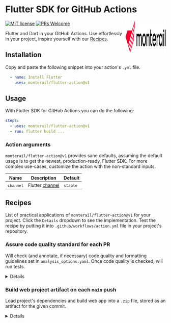 # Flutter SDK for GitHub Actions

[![MIT license](https://img.shields.io/badge/license-MIT-blue.svg)](./LICENSE)
[![PRs Welcome](https://img.shields.io/badge/PRs-welcome-brightgreen.svg)](.)
<img src="./doc/assets/monterail_logo.svg" alt="Monterail's logo" width="25%" height="100" align="right"/>

Flutter and Dart in your GitHub Actions. Use effortlessly in your project, inspire yourself with our [Recipes](#recipes).

## Installation

Copy and paste the following snippet into your action's `.yml` file.

```yaml
  - name: Install Flutter
    uses: monterail/flutter-action@v1
```

## Usage

With Flutter SDK for GitHub Actions you can do the following:

```yaml
steps:
  - uses: monterail/flutter-action@v1
  - run: flutter build ...
```

### Action arguments

`monterail/flutter-action@v1` provides sane defaults, assuming the default usage is to get the newest, production-ready, Flutter SDK. For more complex use-cases, customize the action with the non-standard inputs.

| Name | Description | Default |
| --- | --- | --- |
| `channel` | Flutter [channel](https://github.com/flutter/flutter/wiki/Flutter-build-release-channels) | `stable` |

## Recipes

List of practical applications of `monterail/flutter-action@v1` for your project. Click the `Details` dropdown to see the implementation. Test the recipe by putting it into `.github/workflows/action.yml` file in your project's repository. 

### Assure code quality standard for each PR

Will check (and annotate, if necessary) code quality and formatting guidelines set in `analysis_options.yaml`. Once code quality is checked, will run tests.

<details>

```yaml
name: Lint and Test PRs

on:
  pull_request:
    branches:
      - main

jobs:
  lint:
    runs-on: ubuntu-latest
      steps:
        - uses: actions/checkout@v4
        - uses: monterail/flutter-action@v1
        - run: flutter pub get
        - uses: invertase/github-action-dart-analyzer@v3
          with:
            annotate: true
        - run: dart format --set-exit-if-changed --output none
        - run: flutter test
```

</details>

### Build web project artifact on each `main` push

Load project's dependencies and build web app into a `.zip` file, stored as an artifact for the given commit.

<details>

```yaml
name: Build web app

on:
  push:
    branches:
      - main

jobs:
  lint:
    runs-on: ubuntu-latest
      steps:
        - uses: actions/checkout@v4
        - uses: monterail/flutter-action@v1
        - run: flutter pub get
        - run: flutter build web
        - uses: actions/upload-artifact@v4
          with:
            name: web-app
            path: build/web
```

</details>
